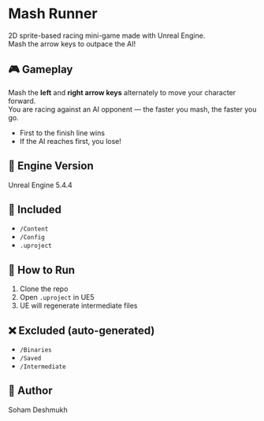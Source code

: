 # Mash Runner 

2D sprite-based racing mini-game made with Unreal Engine.  
Mash the arrow keys to outpace the AI!

## 🎮 Gameplay  
Mash the **left** and **right arrow keys** alternately to move your character forward.  
You are racing against an AI opponent — the faster you mash, the faster you go.
- First to the finish line wins  
- If the AI reaches first, you lose!

## 🔧 Engine Version  
Unreal Engine 5.4.4

## 📁 Included  
- `/Content`  
- `/Config`  
- `.uproject`

## 🚀 How to Run  
1. Clone the repo  
2. Open `.uproject` in UE5  
3. UE will regenerate intermediate files

## ❌ Excluded (auto-generated)  
- `/Binaries`  
- `/Saved`  
- `/Intermediate`

## 👤 Author  
Soham Deshmukh
